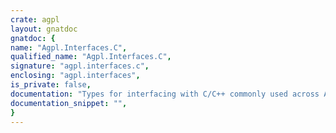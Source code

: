 ```yaml
---
crate: agpl
layout: gnatdoc
gnatdoc: {
name: "Agpl.Interfaces.C",
qualified_name: "Agpl.Interfaces.C",
signature: "agpl.interfaces.c",
enclosing: "agpl.interfaces",
is_private: false,
documentation: "Types for interfacing with C/C++ commonly used across AGPL",
documentation_snippet: "",
}
---
```

